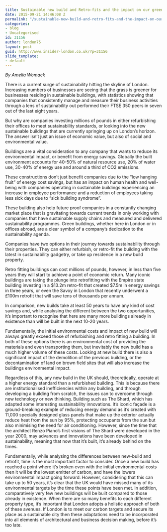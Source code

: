 ```yaml
---
title: Sustainable new build and Retro-fits and the impact on our green futures.
date: 2015-09-21 14:46:08 Z
permalink: "/sustainable-new-build-and-retro-fits-and-the-impact-on-our-green-futures/"
categories:
- blog
- Uncategorised
id: 31156
author: london75
layout: post
guid: http://www.insider-london.co.uk/?p=31156
slide_template:
- default
---
```


_By Amelia Womack_

There is a current surge of sustainability hitting the skyline of London. Increasing numbers of businesses are seeing that the grass is greener for businesses residing in sustainable buildings, with statistics showing that companies that consistently manage and measure their business activities through a lens of sustainability out performed their FTSE 350 peers in seven out of the last eight years.

But why are companies investing millions of pounds in either refurbishing their offices to meet sustainability standards, or looking into the new sustainable buildings that are currently springing up on London&#8217;s horizon. The answer isn&#8217;t just an issue of economic value, but also of social and environmental value.

Buildings are a vital consideration to any company that wants to reduce its environmental impact, or benefit from energy savings. Globally the built environment accounts for 40-50% of natural resource use, 20% of water use, 30-40% of energy use and around a third of CO2 emissions.

These constructions don&#8217;t just benefit companies due to the &#8220;low hanging fruit&#8221; of energy cost savings, but has an impact on human health and well-being with companies operating in sustainable buildings experiencing an increase in employee performance and a reduction of employees taking less sick days due to &#8220;sick building syndrome&#8221;.

These building also help future proof companies in a constantly changing market place that is gravitating towards current trends in only working with companies that have sustainable supply chains and measured and delivered sustainability programmes. Green buildings, whether here in London or in offices abroad, are a clear symbol of a company’s dedication to the sustainability agenda.

Companies have two options in their journey towards sustainability through their properties. They can either refurbish, or retro-fit the building with the latest in sustainability gadgetry, or take up residence in a new build property.

Retro fitting buildings can cost millions of pounds, however, in less than five years they will start to achieve a point of economic return. Many iconic buildings are taking the plunge into retrofitting with the Empire state building investing in a $13.2m retro-fit that created $7.5m in energy savings in three years, or even the Savoy in London that recently underwent a £100m retrofit that will save tens of thousands per annum.

In comparison, new builds take at least 50 years to have any kind of cost savings and, while analysing the different between the two opportunities, it&#8217;s important to recognise that here are many more buildings already in existence than will be built in the next 10-20 years.

Fundamentally, the initial environmental costs and impact of new build will always greatly exceed those of refurbishing and retro fitting a building. In both of these options there is an environmental cost of providing the materials and even transporting them, but inevitably the new build has a much higher volume of these costs. Looking at new build there is also a significant impact of the demolition of the previous building, or the decontamination of land on brown field sites that will also increase the buildings environmental impact.

Regardless of this, any new build in the UK should, theoretically, operate at a higher energy standard than a refurbished building. This is because there are institutionalised inefficiencies within any building, and through developing a building from scratch, the issues can to overcome through new technology or new thinking. Building such as The Shard, which has adapted some interesting sustainability innovations. It&#8217;s iconic façade is a ground-breaking example of reducing energy demand as it&#8217;s created with 11,000 specially designed glass panels that make up the exterior actually reduce heat from the sun by 95%, protecting occupants from the sun but also minimising the need for air conditioning. However, since the time that the architect Renzo Piano&#8217;s first visions of The Shard were developed in the year 2000, may advances and innovations have been developed in sustainability, meaning that now that it&#8217;s built, it&#8217;s already behind on the times.

Fundamentally, while analysing the differences between new-build and retrofit, time is the most important factor to consider. Once a new build has reached a point where it&#8217;s broken even with the initial environmental costs then it will be the lowest emitter of carbon, and have the lowers environmental impact going forward. However, considering that this can take up to 50 years, it&#8217;s clear that the UK would have missed many of its environmental targets by the time these points have been met. In addition, comparatively very few new buildings will be built compared to those already in existence. When there are so many benefits to each different property type, it&#8217;s important that London adopts a holistic approach of both of these avenues. If London is to meet our carbon targets and secure its place as a sustainable city then these adaptations need to be incorporated into all elements of architectural and business decision making, before it&#8217;s too late.